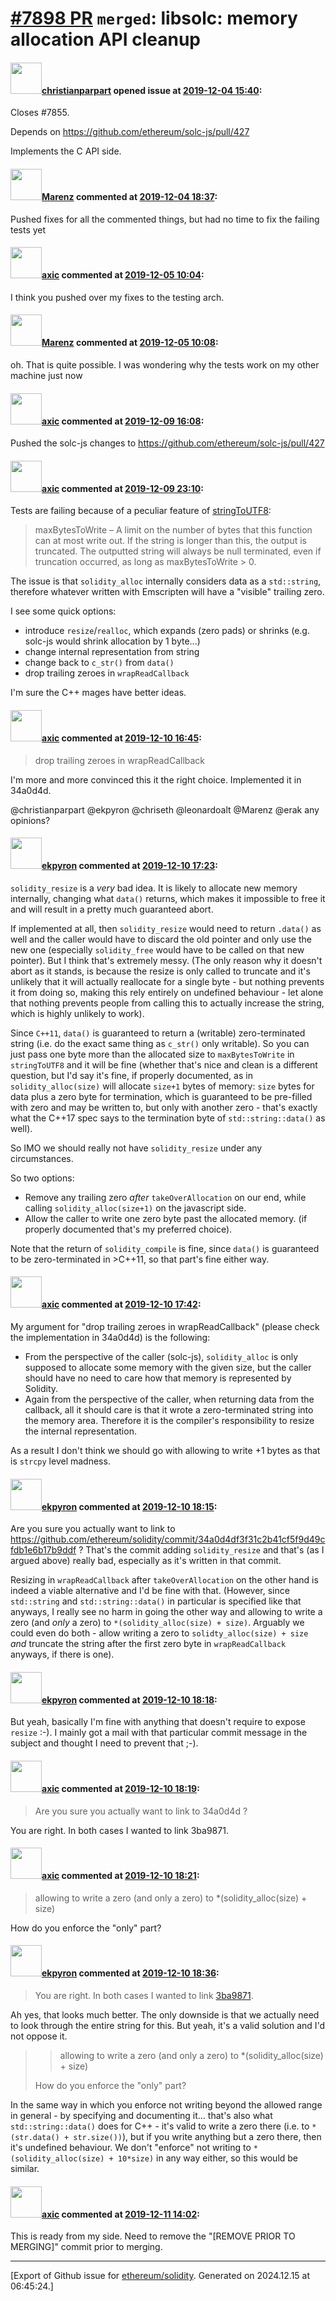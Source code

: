 # [\#7898 PR](https://github.com/ethereum/solidity/pull/7898) `merged`: libsolc: memory allocation API cleanup

#### <img src="https://avatars.githubusercontent.com/u/56763?u=373e0766d5c45bef8c7c7fc5ed48394935772065&v=4" width="50">[christianparpart](https://github.com/christianparpart) opened issue at [2019-12-04 15:40](https://github.com/ethereum/solidity/pull/7898):

Closes #7855.

Depends on https://github.com/ethereum/solc-js/pull/427

Implements the C API side.

#### <img src="https://avatars.githubusercontent.com/u/424752?u=2d50de05ec528b9b84f8b905a56e90669b0f8927&v=4" width="50">[Marenz](https://github.com/Marenz) commented at [2019-12-04 18:37](https://github.com/ethereum/solidity/pull/7898#issuecomment-561781572):

Pushed fixes for all the commented things, but had no time to fix the failing tests yet

#### <img src="https://avatars.githubusercontent.com/u/20340?v=4" width="50">[axic](https://github.com/axic) commented at [2019-12-05 10:04](https://github.com/ethereum/solidity/pull/7898#issuecomment-562059321):

I think you pushed over my fixes to the testing arch.

#### <img src="https://avatars.githubusercontent.com/u/424752?u=2d50de05ec528b9b84f8b905a56e90669b0f8927&v=4" width="50">[Marenz](https://github.com/Marenz) commented at [2019-12-05 10:08](https://github.com/ethereum/solidity/pull/7898#issuecomment-562060856):

oh. That is quite possible. I was wondering why the tests work on my other machine just now

#### <img src="https://avatars.githubusercontent.com/u/20340?v=4" width="50">[axic](https://github.com/axic) commented at [2019-12-09 16:08](https://github.com/ethereum/solidity/pull/7898#issuecomment-563309941):

Pushed the solc-js changes to https://github.com/ethereum/solc-js/pull/427

#### <img src="https://avatars.githubusercontent.com/u/20340?v=4" width="50">[axic](https://github.com/axic) commented at [2019-12-09 23:10](https://github.com/ethereum/solidity/pull/7898#issuecomment-563482425):

Tests are failing because of a peculiar feature of [stringToUTF8](https://emscripten.org/docs/api_reference/preamble.js.html#stringToUTF8):
> maxBytesToWrite – A limit on the number of bytes that this function can at most write out. If the string is longer than this, the output is truncated. The outputted string will always be null terminated, even if truncation occurred, as long as maxBytesToWrite > 0.

The issue is that `solidity_alloc` internally considers data as a `std::string`, therefore whatever written with Emscripten will have a "visible" trailing zero.

I see some quick options:
- introduce `resize`/`realloc`, which expands (zero pads) or shrinks (e.g. solc-js would shrink allocation by 1 byte...)
- change internal representation from string
- change back to `c_str()` from `data()`
- drop trailing zeroes in `wrapReadCallback`

I'm sure the C++ mages have better ideas.

#### <img src="https://avatars.githubusercontent.com/u/20340?v=4" width="50">[axic](https://github.com/axic) commented at [2019-12-10 16:45](https://github.com/ethereum/solidity/pull/7898#issuecomment-564123104):

> drop trailing zeroes in wrapReadCallback

I'm more and more convinced this it the right choice. Implemented it in 
34a0d4d.

@christianparpart @ekpyron @chriseth @leonardoalt @Marenz @erak any opinions?

#### <img src="https://avatars.githubusercontent.com/u/1347491?v=4" width="50">[ekpyron](https://github.com/ekpyron) commented at [2019-12-10 17:23](https://github.com/ethereum/solidity/pull/7898#issuecomment-564140666):

``solidity_resize`` is a *very* bad idea.
It is likely to allocate new memory internally, changing what ``data()`` returns, which makes it impossible to free it and will result in a pretty much guaranteed abort.

If implemented at all, then ``solidity_resize`` would need to return ``.data()`` as well and the caller would have to discard the old pointer and only use the new one (especially ``solidity_free`` would have to be called on that new pointer). But I think that's extremely messy. (The only reason why it doesn't abort as it stands, is because the resize is only called to truncate and it's unlikely that it will actually reallocate for a single byte - but nothing prevents it from doing so, making this rely entirely on undefined behaviour - let alone that nothing prevents people from calling this to actually increase the string, which is highly unlikely to work).

Since ``C++11``, ``data()`` is guaranteed to return a (writable) zero-terminated string (i.e. do the exact same thing as ``c_str()`` only writable). So you can just pass one byte more than the allocated size to ``maxBytesToWrite`` in ``stringToUTF8`` and it will be fine (whether that's nice and clean is a different question, but I'd say it's fine, if properly documented, as in ``solidity_alloc(size)`` will allocate ``size+1`` bytes of memory: ``size`` bytes for data plus a zero byte for termination, which is guaranteed to be pre-filled with zero and may be written to, but only with another zero - that's exactly what the C++17 spec says to the termination byte of ``std::string::data()`` as well).

So IMO we should really not have ``solidity_resize`` under any circumstances.

So two options:
- Remove any trailing zero *after* ``takeOverAllocation`` on our end, while calling ``solidity_alloc(size+1)`` on the javascript side.
- Allow the caller to write one zero byte past the allocated memory. (if properly documented that's my preferred choice).

Note that the return of ``solidity_compile`` is fine, since ``data()`` is guaranteed to be zero-terminated in >C++11, so that part's fine either way.

#### <img src="https://avatars.githubusercontent.com/u/20340?v=4" width="50">[axic](https://github.com/axic) commented at [2019-12-10 17:42](https://github.com/ethereum/solidity/pull/7898#issuecomment-564148808):

My argument for "drop trailing zeroes in wrapReadCallback" (please check the implementation in  34a0d4d) is the following:
- From the perspective of the caller (solc-js), `solidity_alloc` is only supposed to allocate some memory with the given size, but the caller should have no need to care how that memory is represented by Solidity.
- Again from the perspective of the caller, when returning data from the callback, all it should care is that it wrote a zero-terminated string into the memory area. Therefore it is the compiler's responsibility to resize the internal representation.

As a result I don't think we should go with allowing to write +1 bytes as that is `strcpy` level madness.

#### <img src="https://avatars.githubusercontent.com/u/1347491?v=4" width="50">[ekpyron](https://github.com/ekpyron) commented at [2019-12-10 18:15](https://github.com/ethereum/solidity/pull/7898#issuecomment-564163015):

Are you sure you actually want to link to https://github.com/ethereum/solidity/commit/34a0d4df3f31c2b41cf5f9d49cfdb1e6b17b9ddf ? That's the commit adding ``solidity_resize`` and that's (as I argued above) really bad, especially as it's written in that commit.

Resizing in ``wrapReadCallback`` after ``takeOverAllocation`` on the other hand is indeed a viable alternative and I'd be fine with that. (However, since ``std::string`` and ``std::string::data()`` in particular is specified like that anyways, I really see no harm in going the other way and allowing to write a zero (and *only* a zero) to ``*(solidity_alloc(size) + size)``. Arguably we could even do both - allow writing a zero to ``solidty_alloc(size) + size`` *and* truncate the string after the first zero byte in ``wrapReadCallback`` anyways, if there is one).

#### <img src="https://avatars.githubusercontent.com/u/1347491?v=4" width="50">[ekpyron](https://github.com/ekpyron) commented at [2019-12-10 18:18](https://github.com/ethereum/solidity/pull/7898#issuecomment-564164362):

But yeah, basically I'm fine with anything that doesn't require to expose ``resize`` :-). I mainly got a mail with that particular commit message in the subject and thought I need to prevent that ;-).

#### <img src="https://avatars.githubusercontent.com/u/20340?v=4" width="50">[axic](https://github.com/axic) commented at [2019-12-10 18:19](https://github.com/ethereum/solidity/pull/7898#issuecomment-564165007):

> Are you sure you actually want to link to 34a0d4d ?

You are right. In both cases I wanted to link 3ba9871.

#### <img src="https://avatars.githubusercontent.com/u/20340?v=4" width="50">[axic](https://github.com/axic) commented at [2019-12-10 18:21](https://github.com/ethereum/solidity/pull/7898#issuecomment-564165630):

> allowing to write a zero (and only a zero) to *(solidity_alloc(size) + size)

How do you enforce the "only" part?

#### <img src="https://avatars.githubusercontent.com/u/1347491?v=4" width="50">[ekpyron](https://github.com/ekpyron) commented at [2019-12-10 18:36](https://github.com/ethereum/solidity/pull/7898#issuecomment-564171805):

> You are right. In both cases I wanted to link [3ba9871](https://github.com/ethereum/solidity/commit/3ba987176e308541144e32345df27781c793a005).

Ah yes, that looks much better. The only downside is that we actually need to look through the entire string for this. But yeah, it's a valid solution and I'd not oppose it.



> > allowing to write a zero (and only a zero) to *(solidity_alloc(size) + size)
> 
> How do you enforce the "only" part?

In the same way in which you enforce not writing beyond the allowed range in general - by specifying and documenting it... that's also what ``std::string::data()`` does for C++ - it's valid to write a zero there (i.e. to ``*(str.data() + str.size())``), but if you write anything but a zero there, then it's undefined behaviour. We don't "enforce" not writing to ``*(solidity_alloc(size) + 10*size)`` in any way either, so this would be similar.

#### <img src="https://avatars.githubusercontent.com/u/20340?v=4" width="50">[axic](https://github.com/axic) commented at [2019-12-11 14:02](https://github.com/ethereum/solidity/pull/7898#issuecomment-564555621):

This is ready from my side. Need to remove the "[REMOVE PRIOR TO MERGING]" commit prior to merging.


-------------------------------------------------------------------------------



[Export of Github issue for [ethereum/solidity](https://github.com/ethereum/solidity). Generated on 2024.12.15 at 06:45:24.]
